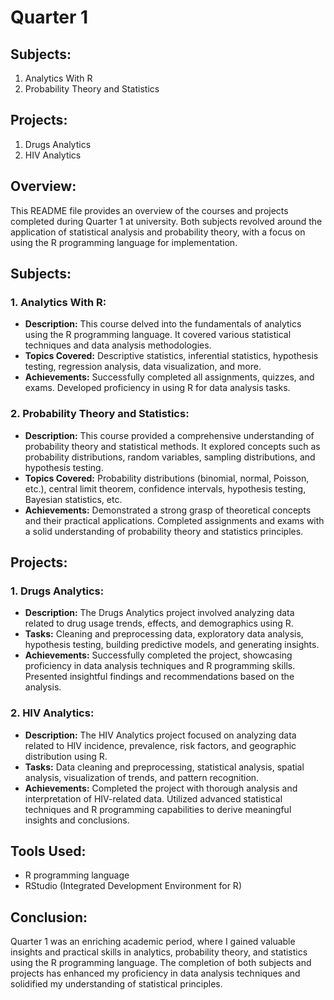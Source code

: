 # Quarter 1

## Subjects:
1. Analytics With R
2. Probability Theory and Statistics

## Projects:
1. Drugs Analytics
2. HIV Analytics

## Overview:
This README file provides an overview of the courses and projects completed during Quarter 1 at university. Both subjects revolved around the application of statistical analysis and probability theory, with a focus on using the R programming language for implementation.

## Subjects:

### 1. Analytics With R:
- **Description:** This course delved into the fundamentals of analytics using the R programming language. It covered various statistical techniques and data analysis methodologies.
- **Topics Covered:** Descriptive statistics, inferential statistics, hypothesis testing, regression analysis, data visualization, and more.
- **Achievements:** Successfully completed all assignments, quizzes, and exams. Developed proficiency in using R for data analysis tasks.

### 2. Probability Theory and Statistics:
- **Description:** This course provided a comprehensive understanding of probability theory and statistical methods. It explored concepts such as probability distributions, random variables, sampling distributions, and hypothesis testing.
- **Topics Covered:** Probability distributions (binomial, normal, Poisson, etc.), central limit theorem, confidence intervals, hypothesis testing, Bayesian statistics, etc.
- **Achievements:** Demonstrated a strong grasp of theoretical concepts and their practical applications. Completed assignments and exams with a solid understanding of probability theory and statistics principles.

## Projects:

### 1. Drugs Analytics:
- **Description:** The Drugs Analytics project involved analyzing data related to drug usage trends, effects, and demographics using R.
- **Tasks:** Cleaning and preprocessing data, exploratory data analysis, hypothesis testing, building predictive models, and generating insights.
- **Achievements:** Successfully completed the project, showcasing proficiency in data analysis techniques and R programming skills. Presented insightful findings and recommendations based on the analysis.

### 2. HIV Analytics:
- **Description:** The HIV Analytics project focused on analyzing data related to HIV incidence, prevalence, risk factors, and geographic distribution using R.
- **Tasks:** Data cleaning and preprocessing, statistical analysis, spatial analysis, visualization of trends, and pattern recognition.
- **Achievements:** Completed the project with thorough analysis and interpretation of HIV-related data. Utilized advanced statistical techniques and R programming capabilities to derive meaningful insights and conclusions.

## Tools Used:
- R programming language
- RStudio (Integrated Development Environment for R)

## Conclusion:
Quarter 1 was an enriching academic period, where I gained valuable insights and practical skills in analytics, probability theory, and statistics using the R programming language. The completion of both subjects and projects has enhanced my proficiency in data analysis techniques and solidified my understanding of statistical principles.


